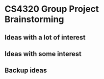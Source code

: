 # CS4320 Group Project Brainstorming

## Ideas with a lot of interest

## Ideas with some interest

## Backup ideas
